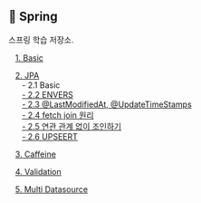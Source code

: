## 🍃 Spring

스프링 학습 저장소.

&nbsp;&nbsp; [1. Basic]()<br/>

&nbsp;&nbsp; [2. JPA](https://github.com/study-history/spring-study/tree/main/jpa) <br/>
&nbsp;&nbsp;&nbsp;&nbsp;&nbsp; - 2.1 Basic <br/>
&nbsp;&nbsp;&nbsp;&nbsp;&nbsp; [- 2.2 ENVERS](https://github.com/study-history/spring-study/blob/main/jpa/src/main/resources/docs/data_type/ENVERS.md) <br/>
&nbsp;&nbsp;&nbsp;&nbsp;&nbsp; [- 2.3 @LastModifiedAt, @UpdateTimeStamps](https://github.com/study-history/spring-study/blob/main/jpa/src/main/resources/docs/data_type/UPDATE_TIMESTAMP.md) <br/>
&nbsp;&nbsp;&nbsp;&nbsp;&nbsp; [- 2.4 fetch join 원리](https://github.com/study-history/spring-study/blob/main/jpa/src/main/resources/docs/join/FETCH_JOIN.md)<br/>
&nbsp;&nbsp;&nbsp;&nbsp;&nbsp; [- 2.5 연관 관계 없이 조인하기](https://github.com/study-history/spring-study/blob/main/jpa/src/main/resources/docs/join/JOIN_WITHOUT_RELATIONSHIP.md)<br/>
&nbsp;&nbsp;&nbsp;&nbsp;&nbsp; [- 2.6 UPSEERT](https://github.com/study-history/spring-study/blob/main/jpa/src/main/resources/docs/join/UPSERT.md)<br/>


&nbsp;&nbsp; [3. Caffeine]() <br/>

&nbsp;&nbsp; [4. Validation]() <br/>

&nbsp;&nbsp; [5. Multi Datasource]() <br/>
